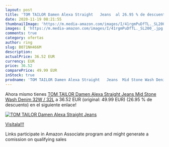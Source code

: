 ```yaml
---
layout: post
title: 'TOM TAILOR Damen Alexa Straight   Jeans  al 26.95 % de descuento'
date: 2020-11-19 08:21:55
thumbnailImage: 'https://m.media-amazon.com/images/I/41rgmPuDfTL._SL200_.jpg'
images: [ 'https://m.media-amazon.com/images/I/41rgmPuDfTL._SL200_.jpg' ]
comments: true
category: ofertas
author: ring
slug: B071NH466M
description:
actualPrice: 36.52 EUR
currency: EUR
price: 36.52
comparePrice: 49.99 EUR
inStock: true
prodname: 'TOM TAILOR Damen Alexa Straight   Jeans  Mid Stone Wash Denim  32W / 32L'
---
```


Ahora mismo tienes [TOM TAILOR Damen Alexa Straight   Jeans  Mid Stone Wash Denim  32W / 32L](https://www.amazon.de/dp/B071NH466M/?tag=tolees0ca-21) a 36.52 EUR (original: 49.99 EUR) (26.95 %  de descuento) en el siguiente enlace!

[![TOM TAILOR Damen Alexa Straight   Jeans ](https://m.media-amazon.com/images/I/41rgmPuDfTL._SL200_.jpg)](https://www.amazon.de/dp/B071NH466M/?tag=tolees0ca-21)

[Visítala!!!](https://www.amazon.de/dp/B071NH466M/?tag=tolees0ca-21)

Links participate in Amazon Associate program and might generate a comission on qualifying sales
